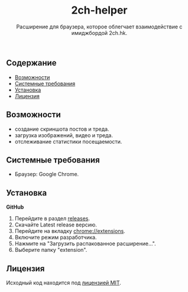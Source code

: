 <h1 align="center">
    2ch-helper
</h1>

<p align="center">
    Расширение для браузера, которое облегчает взаимодействие с имиджбордой 2ch.hk.
</p>

<br>

## Содержание

- [Возможности](#Возможности)
- [Системные требования](#Системные-требования)
- [Установка](#Установка)
- [Лицензия](#Лицензия)

## Возможности

- создание скриншота постов и треда.
- загрузка изображений, видео и треда.
- отслеживание статистики посещаемости.

## Системные требования

- Браузер: Google Chrome.

## Установка

**GitHub**

1. Перейдите в раздел [releases](https://github.com/Amaimersion/2ch-helper/releases).
2. Скачайте Latest release версию.
3. Перейдите на вкладку <chrome://extensions>.
4. Включите режим разработчика.
5. Нажмите на "Загрузить распакованное расширение...".
6. Выберите папку "extension".

## Лицензия

Исходный код находится под [лицензией MIT](https://github.com/Amaimersion/2ch-helper/blob/master/LICENSE "Лицензия").